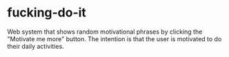 # fucking-do-it
Web system that shows random motivational phrases by clicking the "Motivate me more" button. The intention is that the user is motivated to do their daily activities.
